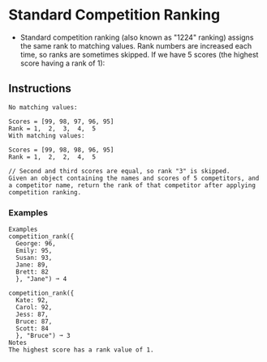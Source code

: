 # Standard Competition Ranking
- Standard competition ranking (also known as "1224" ranking) assigns the same rank to matching values. Rank numbers are increased each time, so ranks are sometimes skipped. If we have 5 scores (the highest score having a rank of 1):

## Instructions
```
No matching values:

Scores = [99, 98, 97, 96, 95]
Rank = 1,  2,  3,  4,  5
With matching values:

Scores = [99, 98, 98, 96, 95]
Rank = 1,  2,  2,  4,  5

// Second and third scores are equal, so rank "3" is skipped.
Given an object containing the names and scores of 5 competitors, and a competitor name, return the rank of that competitor after applying competition ranking.
```

### Examples
```
Examples
competition_rank({
  George: 96,
  Emily: 95,
  Susan: 93,
  Jane: 89,
  Brett: 82
  }, "Jane") ➞ 4

competition_rank({
  Kate: 92,
  Carol: 92,
  Jess: 87,
  Bruce: 87,
  Scott: 84
  }, "Bruce") ➞ 3
Notes
The highest score has a rank value of 1.
```
